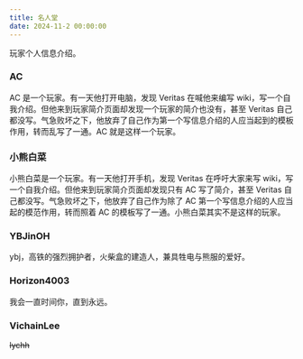 ```yaml
---
title: 名人堂
date: 2024-11-2 00:00:00
---
```


玩家个人信息介绍。

### AC

AC 是一个玩家。有一天他打开电脑，发现 Veritas 在喊他来编写 wiki，写一个自我介绍。但他来到玩家简介页面却发现一个玩家的简介也没有，甚至 Veritas 自己都没写。气急败坏之下，他放弃了自己作为第一个写信息介绍的人应当起到的模板作用，转而乱写了一通。AC 就是这样一个玩家。

### 小熊白菜

小熊白菜是一个玩家。有一天他打开手机，发现 Veritas 在呼吁大家来写 wiki，写一个自我介绍。但他来到玩家简介页面却发现只有 AC 写了简介，甚至 Veritas 自己都没写。气急败坏之下，他放弃了自己作为除了 AC 第一个写信息介绍的人应当起的模范作用，转而照着 AC 的模板写了一通。小熊白菜其实不是这样的玩家。

### YBJinOH

ybj，高铁的强烈拥护者，火柴盒的建造人，兼具牲电与熊服的爱好。

### Horizon4003

我会一直时间你，直到永远。

### VichainLee

~~lychh~~
